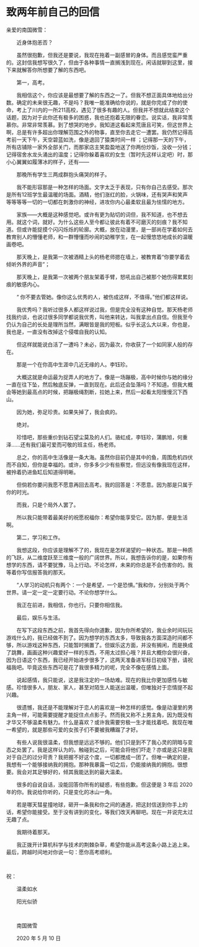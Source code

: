 # 致两年前自己的回信

亲爱的南国微雪：

　　近身体抱恙否？

　　虽然很抱歉，但我还是要说，我现在拖着一副感冒的身体。而且感觉蛮严重的。这封信我想写很久了，但由于各种事情一直搁浅到现在。闲话就聊到这里，接下来就解答你所想要了解的东西吧。

　　第一，高考。

　　我相信这个，你应该是最想要了解的东西之一了。但我不想正面具体地给出分数。确定的未来很无趣，不是吗？我唯一能准确给你说的，就是你完成了你的使命，考上了川内的一所211高校，遇见了很多有趣的人。但我并不想就此结束这个话题，因为对于此你还有极多的困惑，我也还抱着无限的眷恋。说实话，我非常羡慕你。非常非常羡慕。到了想哭的地步。我知道这看起来荒唐且可笑，但这世界上啊，总是有许多超出你理解范围之外的物事，直至你去走它一遭罢。我仍然记得高考前一天下午，天空碧蓝如洗，像是退回了猿类时间一样 ；记得那一天的下午，所有店铺除一家外全部关门，而那家店主笑盈盈地送了你两份炒饭，没收一分钱；记得宿舍水龙头涌出的温度；记得你躲着喜欢的女生（暂时先这样认定吧）时，那小心翼翼如履薄冰的样子，还有——

　　那晚所有学生三两成群抱头痛哭的样子。

　　我不能形容那是一种怎样的场面。文字太乏于表现，只有你自己去感受。那次是所有12班学生最温暖的场面。酒精，他们涨红的脸，火锅味，还有哭声和笑声等等等等一切的一切都在刺激你的神经，进攻你内心最柔软且最为怯懦的地方。

　　家族——大概是这种感觉吧。或许有更为贴切的词但，我不知道，也不想去用。就这个词，就好。为什么这些人至今都让彼此有着不可磨灭的刻痕？我不知道。但或许能捉摸个闪闪烁烁的轮廓。大概，放在动漫里，是一部尚在学着如何去教育别人的懵懂老师，和一群懵懂而吵闹的幼稚学生，在一起慢悠悠地成长的温暖画卷吧。

　　那天晚上，是我第一次被酒精上头的杨老师摁在墙上，被教育着“你要学着去倾听外界的声音”；

　　那天晚上，是我第一次被两个朋友架着手臂，怒吼出自己被那个她伤得累累刻痕的敏感内心。

　　“ 你不要去管她。像你这么优秀的人，被伤成这样，不值得。”他们都这样说。

　　我优秀吗？我听过很多人都这样说过我，但是完全没有这种自觉。那天杨老师找我约谈，也说过很多同学都说我优秀，叫他来转达，叫我拿出点自信。但我至今仍认为自己的长处是理所当然，满眼皆是我的短板。似乎长这么大以来，你也是，我也是，一直没有改掉这个侵噬自我的认知。

　　但这样就能说白活了一遭吗？未必，因为最次，你收获了一个如同家人般的存在。

　　那是一个在你高中生涯中几近无缘的人。李钰珍。

　　大概这就是命运最为捉弄人的地方了。像是一场蹦极，高中时候你与她的缘分一直在往下坠，然后触底反弹，一直到现在。此后还会坠落吗？不知道。但我大概会等她到最高点的时候，把蹦极绳割断，拉她上来，然后一起看太阳慢慢沉下西山。

　　因为她，弥足珍贵。如果失掉了，我会疯的。

　　绝对。

　　珍惜吧，那些重价到钻石望尘莫及的人们。骆虹成，李钰珍，蒲鹏旭，何重泽……还有我们最可爱而可敬的班主任，杨老师。

　　总之，你的高中生活像是一条大海。虽然你目前仍是其中的鱼，周围危机四伏而不自知，但你是幸福的。或许，你多多少少有些察觉，但远没有像我现在这样，被拎着扔进鱼缸后知道得明晰。

　　但倘若你要问我愿不愿意再回去高考。我的回答是：不愿意。因为那是只属于你的时光。

　　而我，只是个局外人罢了。

　　所以我只能带着最美好的祝愿祝福你：希望你能享受它。因为那，便是生活啊。

　　第二，学习和工作。

　　我想这段，你应该是理解不了的，我现在是怎样渴望的一种状态。那是一种质的飞跃，从二维度跃至三维度一般的广阔世界。所以，我想告诉你的是，如果你有想学的东西，请不要犹豫，马上行动。不论怎样，未来的你总是不会伤害你的。我等着你写信报答我的那天。

　　“人学习的动机只有两个：一个是希望，一个是恐惧。”我和你，分别处于两个世界。请一定一定一定要行动。不论你想学什么。

　　我正在前进，我相信，你也行。只要你相信我。

　　最后，娱乐与生活。

　　在写下这段东西之前，我首先得向你道歉，因为你所希望的，我业余时间玩玩游戏什么的，我已经做不到了。因为想学的东西太多，导致我各方面深造时间都不够，所以游戏这种东西，只能暂时搁置了。但娱乐这方面，并没有搁闲，而是换成了跳舞，画画这种兴趣爱好一样的东西，不用太过担心哦？并且大概你会很兴奋，因为日语这个东西，我已经开始进步很多了，这两天准备进军标日初级下册，请祝福我吧。毕竟这些东西可是花了我很多精力的呢，完全不像在感情上面。

　　说起感情，我只能说，这是我注定的一场劫难。现在的我比你更加感性与敏感。珍惜很多人，朋友、家人，甚至对陌生人能送出温暖，但唯独对于恋情提不起兴趣。

　　很遗憾，我还是不能理解对于恋人的喜欢是一种怎样的感觉。像是动漫里的男主角一样，可能需要提醒才能捉住点点影子。然而我又称不上男主角，因为既没有才华又不够温柔有魅力。什么是喜欢？或许我需要穷极一生才能找着吧。我现在唯一希望的，就是那些可爱的女孩子们不要被我糟蹋了才好。

　　有些人说我很温柔，但我想是远远不够的。他们只是到不了我心灵的阴暗与变态之处罢了。我是这样认为的。触碰到之后，可能会将他们吓走？亦或是这只是我对于自己的过分苛责？我把握不好这个度，一切都搅成一团了。但唯一确定的是，我想有一个能够接纳我的拥抱。那种我暴露一切之后，仍能接纳我的拥抱。很想要。我会对其足够好的，倾其我能达到的最大温柔。

　　很多的自说自话，没能回答你所有的疑惑，有些抱歉。但这便是 3 年后 2020 年的你。我说给你听的，只是变化的冰山一角。

　　若是哪天彗星撞地球，砸开一条我和你之间的通道，把这封信送到你手上的话，希望你能接受。至于没有讲到的变化，等我们改天再聊吧。现在一并说完太过无趣了点。

　　我期待着那天。

　　我正拨开计算机科学与技术的荆棘杂草，希望你能从高考这条小路上追上来。最后，跨越时间地对你说一句：愿你高考顺利。

<br>

祝：

　　温柔如水

　　阳光似骄

<br>

　　南国微雪

　　2020 年 5 月 10 日

